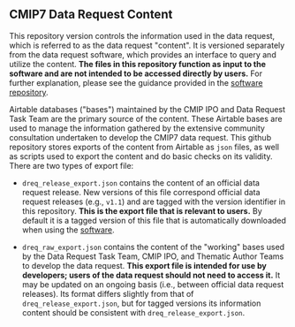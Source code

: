 ## CMIP7 Data Request Content

This repository version controls the information used in the data request, which is referred to as the data request "content".
It is versioned separately from the data request software, which provides an interface to query and utilize the content. 
**The files in this repository function as input to the software and are not intended to be accessed directly by users.**
For further explanation, please see the guidance provided in the [software repository](https://github.com/CMIP-Data-Request/CMIP7_DReq_Software).


Airtable databases ("bases") maintained by the CMIP IPO and Data Request Task Team are the primary source of the content.
These Airtable bases are used to manage the information gathered by the extensive community consultation undertaken to develop the CMIP7 data request.
This github repository stores exports of the content from Airtable as `json` files, as well as scripts used to export the content and do basic checks on its validity.
There are two types of export file:

- `dreq_release_export.json` contains the content of an official data request release. New versions of this file correspond official data request releases (e.g., `v1.1`) and are tagged with the version identifier in this repository. **This is the export file that is relevant to users.** By default it is a tagged version of this file that is automatically downloaded when using the [software](https://github.com/CMIP-Data-Request/CMIP7_DReq_Software).

- `dreq_raw_export.json` contains the content of the "working" bases used by the Data Request Task Team, CMIP IPO, and Thematic Author Teams to develop the data request. **This export file is intended for use by developers; users of the data request should not need to access it.** It may be updated on an ongoing basis (i.e., between official data request releases). Its format differs slightly from that of `dreq_release_export.json`, but for tagged versions its information content should be consistent with `dreq_release_export.json`.

